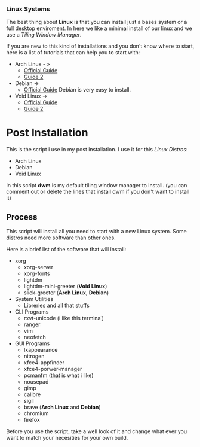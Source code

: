 ### Linux Systems

The best thing about **Linux** is that you can install just a bases system or a full desktop enviroment. In here we like a minimal install of our linux and we use a *Tiling Window Manager*.

If you are new to this kind of installations and you don't know where to start, here is a list of tutorials that can help you to start with:

* Arch Linux - >
	* [Official Guide](https://wiki.archlinux.org/index.php/installation_guide)
	* [Guide 2](https://arcolinuxd.com/5-the-actual-installation-of-arch-linux-phase-1-uefi/)
* Debian ->
	* [Official Guide](https://www.debian.org/releases/stable/amd64/index.en.html) Debian is very easy to install.
* Void Linux ->
	* [Official Guide](https://docs.voidlinux.org/installation/live-images/guide.html)
	* [Guide 2](http://www.troubleshooters.com/linux/void/quickinst.htm)

# Post Installation

This is the script i use in my post installation. I use it for this *Linux Distros*:

* Arch Linux
* Debian
* Void Linux

In this script **dwm** is my default tiling window manager to install. (you can comment out or delete the lines that install dwm if you don't want to install it)

## Process

This script will install all you need to start with a new Linux system. Some distros need more software than other ones.

Here is a brief list of the software that will install:

* xorg
	* xorg-server
	* xorg-fonts
	* lightdm
	* lightdm-mini-greeter (**Void Linux**)
	* slick-greeter (**Arch Linux**, **Debian**)
* System Utilities
	* Libreries and all that stuffs
* CLI Programs
	* rxvt-unicode (i like this terminal)
	* ranger
	* vim
	* neofetch
* GUI Programs
	* lxappearance
	* nitrogen
	* xfce4-appfinder
	* xfce4-porwer-manager
	* pcmanfm (that is what i like)
	* nousepad
	* gimp
	* calibre
	* sigil
	* brave (**Arch Linux** and **Debian**)
	* chromium
	* firefox

Before you use the script, take a well look of it and change what ever you want to match your necesities for your own build.
